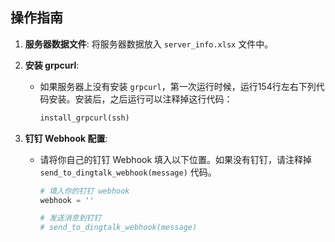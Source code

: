 ## 操作指南

1. **服务器数据文件**: 将服务器数据放入 `server_info.xlsx` 文件中。
   
2. **安装 grpcurl**:
   - 如果服务器上没有安装 `grpcurl`，第一次运行时候，运行154行左右下列代码安装。安装后，之后运行可以注释掉这行代码：
     ```python
     install_grpcurl(ssh)
     ```

3. **钉钉 Webhook 配置**:
   - 请将你自己的钉钉 Webhook 填入以下位置。如果没有钉钉，请注释掉 `send_to_dingtalk_webhook(message)` 代码。
     ```python
     # 填入你的钉钉 webhook
     webhook = ''

     # 发送消息到钉钉
     # send_to_dingtalk_webhook(message)
     ```
